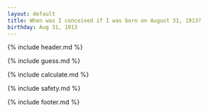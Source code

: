 ```yaml
---
layout: default
title: When was I conceived if I was born on August 31, 1913?
birthday: Aug 31, 1913
---
```


{% include header.md %}

{% include guess.md %}

{% include calculate.md %}

{% include safety.md %}

{% include footer.md %}



